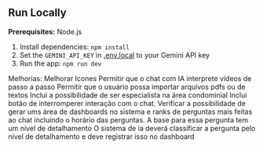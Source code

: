 ## Run Locally

**Prerequisites:**  Node.js


1. Install dependencies:
   `npm install`
2. Set the `GEMINI_API_KEY` in [.env.local](.env.local) to your Gemini API key
3. Run the app:
   `npm run dev`

Melhorias:
   Melhorar Icones
   Permitir que o chat com IA interprete vídeos de passo a passo
   Permitir que o usuário possa importar arquivos pdfs ou de textos
   Inclui a possibilidade de ser especialista na área condominial
   Inclui botão de interromperer interação com o chat.
   Verificar a possibilidade de gerar ums área de dashboards no sistema e ranks de perguntas mais feitas ao chat incluindo o horário das perguntas.
      A base para essa pergunta tem um nível de detalhamento
      O sistema de ia deverá classificar a pergunta pelo nível de detalhamento e deve registrar isso no dashboard
